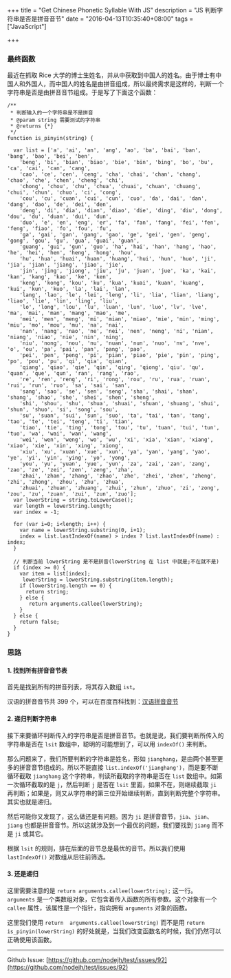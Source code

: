 +++
title = "Get Chinese Phonetic Syllable With JS"
description = "JS 判断字符串是否是拼音音节"
date = "2016-04-13T10:35:40+08:00"
tags = ["JavaScript"]

+++



### 最终函数

最近在抓取 Rice 大学的博士生姓名，并从中获取到中国人的姓名。由于博士有中国人和外国人，而中国人的姓名是由拼音组成，所以最终需求是这样的，判断一个字符串是否是由拼音音节组成。于是写了下面这个函数：

<!--more-->

```
/**
 * 判断输入的一个字符串是不是拼音
 * @param string 需要测试的字符串
 * @returns {*}
 */
function is_pinyin(string) {

  var list = ['a', 'ai', 'an', 'ang', 'ao', 'ba', 'bai', 'ban', 'bang', 'bao', 'bei', 'ben',
    'beng', 'bi', 'bian', 'biao', 'bie', 'bin', 'bing', 'bo', 'bu', 'ca', 'cai', 'can', 'cang',
    'cao', 'ce', 'cen', 'ceng', 'cha', 'chai', 'chan', 'chang', 'chao', 'che', 'chen', 'cheng', 'chi',
    'chong', 'chou', 'chu', 'chua', 'chuai', 'chuan', 'chuang', 'chui', 'chun', 'chuo', 'ci', 'cong',
    'cou', 'cu', 'cuan', 'cui', 'cun', 'cuo', 'da', 'dai', 'dan', 'dang', 'dao', 'de', 'dei', 'den',
    'deng', 'di', 'dia', 'dian', 'diao', 'die', 'ding', 'diu', 'dong', 'dou', 'du', 'duan', 'dui', 'dun',
    'duo', 'e', 'en', 'eng', 'er', 'fa', 'fan', 'fang', 'fei', 'fen', 'feng', 'fiao', 'fo', 'fou', 'fu',
    'ga', 'gai', 'gan', 'gang', 'gao', 'ge', 'gei', 'gen', 'geng', 'gong', 'gou', 'gu', 'gua', 'guai', 'guan',
    'guang', 'gui', 'gun', 'guo', 'ha', 'hai', 'han', 'hang', 'hao', 'he', 'hei', 'hen', 'heng', 'hong', 'hou',
    'hu', 'hua', 'huai', 'huan', 'huang', 'hui', 'hun', 'huo', 'ji', 'jia', 'jian', 'jiang', 'jiao', 'jie',
    'jin', 'jing', 'jiong', 'jiu', 'ju', 'juan', 'jue', 'ka', 'kai', 'kan', 'kang', 'kao', 'ke', 'ken',
    'keng', 'kong', 'kou', 'ku', 'kua', 'kuai', 'kuan', 'kuang', 'kui', 'kun', 'kuo', 'la', 'lai', 'lan',
    'lang', 'lao', 'le', 'lei', 'leng', 'li', 'lia', 'lian', 'liang', 'liao', 'lie', 'lin', 'ling', 'liu',
    'lo', 'long', 'lou', 'lu', 'luan', 'lun', 'luo', 'lv', 'lve', 'ma', 'mai', 'man', 'mang', 'mao', 'me',
    'mei', 'men', 'meng', 'mi', 'mian', 'miao', 'mie', 'min', 'ming', 'miu', 'mo', 'mou', 'mu', 'na', 'nai',
    'nan', 'nang', 'nao', 'ne', 'nei', 'nen', 'neng', 'ni', 'nian', 'niang', 'niao', 'nie', 'nin', 'ning',
    'niu', 'nong', 'nou', 'nu', 'nuan', 'nun', 'nuo', 'nv', 'nve', 'o', 'ou', 'pa', 'pai', 'pan', 'pang', 'pao',
    'pei', 'pen', 'peng', 'pi', 'pian', 'piao', 'pie', 'pin', 'ping', 'po', 'pou', 'pu', 'qi', 'qia', 'qian',
    'qiang', 'qiao', 'qie', 'qin', 'qing', 'qiong', 'qiu', 'qu', 'quan', 'que', 'qun', 'ran', 'rang', 'rao',
    're', 'ren', 'reng', 'ri', 'rong', 'rou', 'ru', 'rua', 'ruan', 'rui', 'run', 'ruo', 'sa', 'sai', 'san',
    'sang', 'sao', 'se', 'sen', 'seng', 'sha', 'shai', 'shan', 'shang', 'shao', 'she', 'shei', 'shen', 'sheng',
    'shi', 'shou', 'shu', 'shua', 'shuai', 'shuan', 'shuang', 'shui', 'shun', 'shuo', 'si', 'song', 'sou',
    'su', 'suan', 'sui', 'sun', 'suo', 'ta', 'tai', 'tan', 'tang', 'tao', 'te', 'tei', 'teng', 'ti', 'tian',
    'tiao', 'tie', 'ting', 'tong', 'tou', 'tu', 'tuan', 'tui', 'tun', 'tuo', 'wa', 'wai', 'wan', 'wang',
    'wei', 'wen', 'weng', 'wo', 'wu', 'xi', 'xia', 'xian', 'xiang', 'xiao', 'xie', 'xin', 'xing', 'xiong',
    'xiu', 'xu', 'xuan', 'xue', 'xun', 'ya', 'yan', 'yang', 'yao', 'ye', 'yi', 'yin', 'ying', 'yo', 'yong',
    'you', 'yu', 'yuan', 'yue', 'yun', 'za', 'zai', 'zan', 'zang', 'zao', 'ze', 'zei', 'zen', 'zeng', 'zha',
    'zhai', 'zhan', 'zhang', 'zhao', 'zhe', 'zhei', 'zhen', 'zheng', 'zhi', 'zhong', 'zhou', 'zhu', 'zhua',
    'zhuai', 'zhuan', 'zhuang', 'zhui', 'zhun', 'zhuo', 'zi', 'zong', 'zou', 'zu', 'zuan', 'zui', 'zun', 'zuo'];
  var lowerString = string.toLowerCase();
  var length = lowerString.length;
  var index = -1;

  for (var i=0; i<length; i++) {
    var name = lowerString.substring(0, i+1);
    index = list.lastIndexOf(name) > index ? list.lastIndexOf(name) : index;
  }
  
  // 判断当前 lowerString 是不是拼音(lowerString 在 list 中就是;不在就不是)
  if (index >= 0) {
    var item = list[index];
     lowerString = lowerString.substring(item.length);
    if (lowerString.length == 0) {
      return string;
    } else {
       return arguments.callee(lowerString);
    }
  } else {
    return false;
  }
}
```

### 思路

#### 1. 找到所有拼音音节表

首先是找到所有的拼音列表，将其存入数组 `ist`。

汉语的拼音音节共 399 个，可以在百度百科找到：[汉语拼音音节](http://baike.baidu.com/view/1253220.htm)

#### 2. 递归判断字符串

接下来要循环判断传入的字符串是否是拼音音节。也就是说，我们要判断所传入的字符串是否在 `lsit` 数组中，聪明的可能想到了，可以用 `indexOf()` 来判断。

那么问题来了，我们所要判断的字符串是姓名，形如 `jianghang`，是由两个甚至更多的拼音音节组成的。所以不能直接 `list.indexOf('jianghang')`，而是要不断循环截取 `jianghang` 这个字符串，判读所截取的字符串是否在 `list` 数组中。如第一次循环截取的是 `j`，然后判断 `j` 是否在 `lsit` 里面，如果不在，则继续截取 `ji` 再判断；如果是，则又从字符串的第三位开始继续判断，直到判断完整个字符串。其实也就是递归。

然后可能你又发现了，这么做还是有问题。因为 `ji` 是拼音音节，`jia`、`jian`、`jiang` 也都是拼音音节。所以这就涉及到一个最优的问题，我们要找到 `jiang` 而不是 `ji` 或其它。

根据 `lsit` 的规则，排在后面的音节总是最优的音节。所以我们使用 `lastIndexOf()` 对数组从后往前筛选。

#### 3. 还是递归

这里需要注意的是 `return arguments.callee(lowerString);` 这一行。`arguments` 是一个类数组对象，它包含着传入函数的所有参数。这个对象有一个 `callee` 属性，该属性是一个指针，指向拥有 `arguments` 对象的函数。

这里我们使用 `return  arguments.callee(lowerString)` 而不是用 `return is_pinyin(lowerString)` 的好处就是，当我们改变函数名的时候，我们仍然可以正确使用该函数。


---
Github Issue: [https://github.com/nodejh/test/issues/92](https://github.com/nodejh/test/issues/92)
